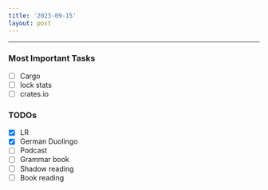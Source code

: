 ```yaml
---
title: '2023-09-15'
layout: post
---
```


---

### Most Important Tasks

- [ ] Cargo
- [ ] lock stats
- [ ] crates.io

### TODOs

- [x] LR
- [x] German Duolingo
- [ ] Podcast
- [ ] Grammar book
- [ ] Shadow reading
- [ ] Book reading
